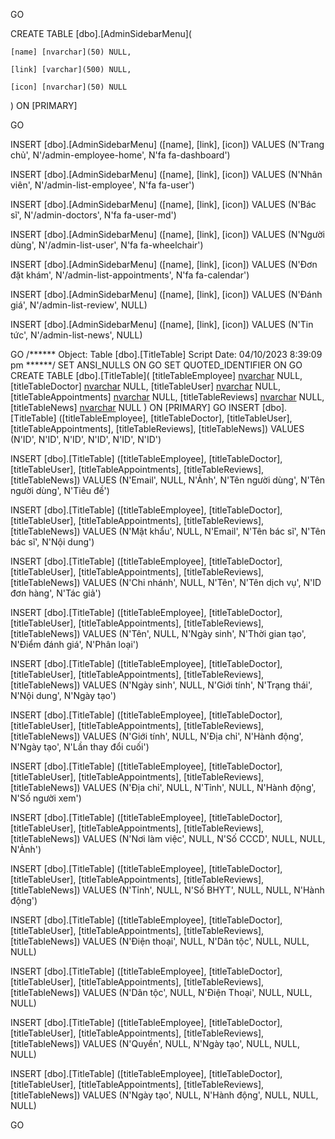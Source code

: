 GO

CREATE TABLE [dbo].[AdminSidebarMenu](

	[name] [nvarchar](50) NULL,

	[link] [varchar](500) NULL,

	[icon] [nvarchar](50) NULL

) ON [PRIMARY]

GO

INSERT [dbo].[AdminSidebarMenu] ([name], [link], [icon]) VALUES (N'Trang chủ', N'/admin-employee-home', N'fa fa-dashboard')

INSERT [dbo].[AdminSidebarMenu] ([name], [link], [icon]) VALUES (N'Nhân viên', N'/admin-list-employee', N'fa fa-user')

INSERT [dbo].[AdminSidebarMenu] ([name], [link], [icon]) VALUES (N'Bác sĩ', N'/admin-doctors', N'fa fa-user-md')

INSERT [dbo].[AdminSidebarMenu] ([name], [link], [icon]) VALUES (N'Người dùng', N'/admin-list-user', N'fa fa-wheelchair')

INSERT [dbo].[AdminSidebarMenu] ([name], [link], [icon]) VALUES (N'Đơn đặt khám', N'/admin-list-appointments', N'fa fa-calendar')

INSERT [dbo].[AdminSidebarMenu] ([name], [link], [icon]) VALUES (N'Đánh giá', N'/admin-list-review', NULL)

INSERT [dbo].[AdminSidebarMenu] ([name], [link], [icon]) VALUES (N'Tin tức', N'/admin-list-news', NULL)

GO
/****** Object:  Table [dbo].[TitleTable]    Script Date: 04/10/2023 8:39:09 pm ******/
SET ANSI_NULLS ON
GO
SET QUOTED_IDENTIFIER ON
GO
CREATE TABLE [dbo].[TitleTable](
	[titleTableEmployee] [nvarchar](50) NULL,
	[titleTableDoctor] [nvarchar](50) NULL,
	[titleTableUser] [nvarchar](50) NULL,
	[titleTableAppointments] [nvarchar](50) NULL,
	[titleTableReviews] [nvarchar](50) NULL,
	[titleTableNews] [nvarchar](50) NULL
) ON [PRIMARY]
GO
INSERT [dbo].[TitleTable] ([titleTableEmployee], [titleTableDoctor], [titleTableUser], [titleTableAppointments], [titleTableReviews], [titleTableNews]) VALUES (N'ID', N'ID', N'ID', N'ID', N'ID', N'ID')

INSERT [dbo].[TitleTable] ([titleTableEmployee], [titleTableDoctor], [titleTableUser], [titleTableAppointments], [titleTableReviews], [titleTableNews]) VALUES (N'Email', NULL, N'Ảnh', N'Tên người dùng', N'Tên người dùng', N'Tiêu đề')

INSERT [dbo].[TitleTable] ([titleTableEmployee], [titleTableDoctor], [titleTableUser], [titleTableAppointments], [titleTableReviews], [titleTableNews]) VALUES (N'Mật khẩu', NULL, N'Email', N'Tên bác sĩ', N'Tên bác sĩ', N'Nội dung')

INSERT [dbo].[TitleTable] ([titleTableEmployee], [titleTableDoctor], [titleTableUser], [titleTableAppointments], [titleTableReviews], [titleTableNews]) VALUES (N'Chi nhánh', NULL, N'Tên', N'Tên dịch vụ', N'ID đơn hàng', N'Tác giả')

INSERT [dbo].[TitleTable] ([titleTableEmployee], [titleTableDoctor], [titleTableUser], [titleTableAppointments], [titleTableReviews], [titleTableNews]) VALUES (N'Tên', NULL, N'Ngày sinh', N'Thời gian tạo', N'Điểm đánh giá', N'Phân loại')

INSERT [dbo].[TitleTable] ([titleTableEmployee], [titleTableDoctor], [titleTableUser], [titleTableAppointments], [titleTableReviews], [titleTableNews]) VALUES (N'Ngày sinh', NULL, N'Giới tính', N'Trạng thái', N'Nội dung', N'Ngày tạo')

INSERT [dbo].[TitleTable] ([titleTableEmployee], [titleTableDoctor], [titleTableUser], [titleTableAppointments], [titleTableReviews], [titleTableNews]) VALUES (N'Giới tính', NULL, N'Địa chỉ', N'Hành động', N'Ngày tạo', N'Lần thay đổi cuối')

INSERT [dbo].[TitleTable] ([titleTableEmployee], [titleTableDoctor], [titleTableUser], [titleTableAppointments], [titleTableReviews], [titleTableNews]) VALUES (N'Địa chỉ', NULL, N'Tỉnh', NULL, N'Hành động', N'Số người xem')

INSERT [dbo].[TitleTable] ([titleTableEmployee], [titleTableDoctor], [titleTableUser], [titleTableAppointments], [titleTableReviews], [titleTableNews]) VALUES (N'Nơi làm việc', NULL, N'Số CCCD', NULL, NULL, N'Ảnh')

INSERT [dbo].[TitleTable] ([titleTableEmployee], [titleTableDoctor], [titleTableUser], [titleTableAppointments], [titleTableReviews], [titleTableNews]) VALUES (N'Tỉnh', NULL, N'Số BHYT', NULL, NULL, N'Hành động')

INSERT [dbo].[TitleTable] ([titleTableEmployee], [titleTableDoctor], [titleTableUser], [titleTableAppointments], [titleTableReviews], [titleTableNews]) VALUES (N'Điện thoại', NULL, N'Dân tộc', NULL, NULL, NULL)

INSERT [dbo].[TitleTable] ([titleTableEmployee], [titleTableDoctor], [titleTableUser], [titleTableAppointments], [titleTableReviews], [titleTableNews]) VALUES (N'Dân tộc', NULL, N'Điện Thoại', NULL, NULL, NULL)

INSERT [dbo].[TitleTable] ([titleTableEmployee], [titleTableDoctor], [titleTableUser], [titleTableAppointments], [titleTableReviews], [titleTableNews]) VALUES (N'Quyền', NULL, N'Ngày tạo', NULL, NULL, NULL)

INSERT [dbo].[TitleTable] ([titleTableEmployee], [titleTableDoctor], [titleTableUser], [titleTableAppointments], [titleTableReviews], [titleTableNews]) VALUES (N'Ngày tạo', NULL, N'Hành động', NULL, NULL, NULL)

GO